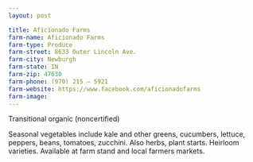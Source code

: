 ```yaml
---
layout: post

title: Aficionado Farms
farm-name: Aficionado Farms
farm-type: Produce
farm-street: 8633 Outer Lincoln Ave.
farm-city: Newburgh
farm-state: IN
farm-zip: 47630
farm-phone: (970) 215 – 5921
farm-website: https://www.facebook.com/aficionadofarms
farm-image: 
---
```


<!-- 
THIS IS A COMMENT, it will not show on the website. anything after this section will show to the public. Below this line will be the description. You can use several paragraphs. 
-->

Transitional organic (noncertified)

Seasonal vegetables include kale and other greens, cucumbers, lettuce, peppers, beans, tomatoes, zucchini. Also herbs, plant starts. Heirloom varieties. Available at farm stand and local farmers markets.